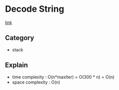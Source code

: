 # Decode String
[link](https://leetcode.com/problems/decode-string/description/?envType=study-plan-v2&envId=leetcode-75)

## Category
- stack
## Explain
- time complexity : O(n*maxIter) = O(300 * n) = O(n)
- space complexity : O(n)